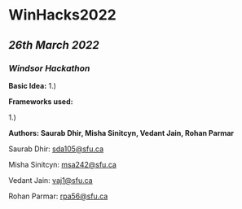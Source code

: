 # **WinHacks2022** 

## *26th March 2022*

### *Windsor Hackathon*


**Basic Idea:**
1.) 



**Frameworks used:**

1.) 


**Authors: Saurab Dhir, Misha Sinitcyn, Vedant Jain, Rohan Parmar**


Saurab Dhir: sda105@sfu.ca

Misha Sinitcyn: msa242@sfu.ca

Vedant Jain: vaj1@sfu.ca

Rohan Parmar: rpa56@sfu.ca
